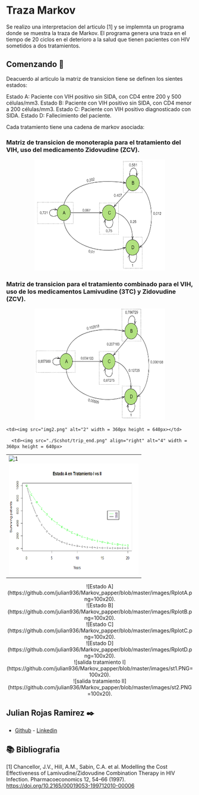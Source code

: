 # Traza Markov

Se realizo una interpretacion del articulo [1] y se implemnta un programa donde se muestra la traza de Markov.
El programa genera una traza en el tiempo de 20 ciclos en el deterioro a la salud que tienen 
pacientes con HIV sometidos a dos tratamientos. 

## Comenzando 🚀

Deacuerdo al articulo la matriz de transicion tiene se definen los sientes estados:

Estado A: Paciente con VIH positivo sin SIDA, con CD4 entre 200 y 500 células/mm3.
Estado B: Paciente con VIH positivo sin SIDA, con CD4 menor a 200 células/mm3.
Estado C: Paciente con VIH positivo diagnosticado con SIDA.
Estado D: Fallecimiento del paciente.

Cada tratamiento tiene una cadena de markov asociada:

### Matriz de transicion de monoterapia para el tratamiento del VIH, uso del medicamento Zidovudine (ZCV).

<p align="center">
  <img width="350" height="300" src="https://github.com/julian936/Markov_papper/blob/master/images/T1.PNG">
</p>


### Matriz de transicion para el tratamiento combinado para el VIH, uso de los medicamentos Lamivudine (3TC) y Zidovudine (ZCV).

<p align="center">
  <img width="350" height="300" src="https://github.com/julian936/Markov_papper/blob/master/images/T2.PNG">
</p>


<table>
  <tr>
    <td> <img src="img1.png"  alt="1" width = 360px height = 640px ></td>

    <td><img src="img2.png" alt="2" width = 360px height = 640px></td>
   </tr> 
   <tr>
      <td><img width="350" height="300" src="https://github.com/julian936/Markov_papper/blob/master/images/RplotA.png"></td>

      <td><img src="./Scshot/trip_end.png" align="right" alt="4" width = 360px height = 640px>
  </td>
  </tr>
</table>





<center>
![Estado A](https://github.com/julian936/Markov_papper/blob/master/images/RplotA.png=100x20).
</center>
<center>
![Estado B](https://github.com/julian936/Markov_papper/blob/master/images/RplotB.png=100x20).
</center>
<center>
![Estado C](https://github.com/julian936/Markov_papper/blob/master/images/RplotC.png=100x20).
</center>
<center>
![Estado D](https://github.com/julian936/Markov_papper/blob/master/images/RplotD.png=100x20).
</center>
<center>
![salida tratamiento I](https://github.com/julian936/Markov_papper/blob/master/images/st1.PNG=100x20).
</center>
<center>
![salida tratamiento II](https://github.com/julian936/Markov_papper/blob/master/images/st2.PNG=100x20).
</center>


## Julian Rojas Ramirez ✒️

- [Github](https://github.com/julian936) - [Linkedin](https://www.linkedin.com/in/julian-rojas-ramirez-040a2552/)


## 📚 Bibliografia

 [1] Chancellor, J.V., Hill, A.M., Sabin, C.A. et al. Modelling the Cost Effectiveness of Lamivudine/Zidovudine Combination Therapy in HIV Infection. Pharmacoeconomics 12, 54–66 (1997). https://doi.org/10.2165/00019053-199712010-00006
